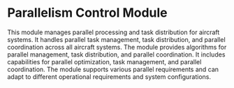 # Parallelism Control Module

This module manages parallel processing and task distribution for aircraft systems. It handles parallel task management, task distribution, and parallel coordination across all aircraft systems. The module provides algorithms for parallel management, task distribution, and parallel coordination. It includes capabilities for parallel optimization, task management, and parallel coordination. The module supports various parallel requirements and can adapt to different operational requirements and system configurations.
